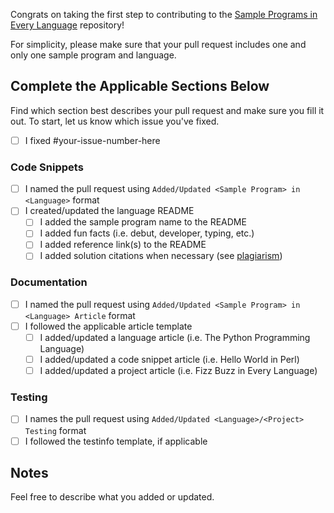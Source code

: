 Congrats on taking the first step to contributing to the [Sample Programs in Every Language][1] repository!

For simplicity, please make sure that your pull request includes one and only one sample program and language.

## Complete the Applicable Sections Below

Find which section best describes your pull request and make sure you fill
it out. To start, let us know which issue you've fixed.

- [ ] I fixed #your-issue-number-here

### Code Snippets

- [ ] I named the pull request using `Added/Updated <Sample Program> in <Language>` format
- [ ] I created/updated the language README
  - [ ] I added the sample program name to the README
  - [ ] I added fun facts (i.e. debut, developer, typing, etc.)
  - [ ] I added reference link(s) to the README
  - [ ] I added solution citations when necessary (see [plagiarism][2])

### Documentation

  - [ ] I named the pull request using `Added/Updated <Sample Program> in <Language> Article` format
  - [ ] I followed the applicable article template
    - [ ] I added/updated a language article (i.e. The Python Programming Language)
    - [ ] I added/updated a code snippet article (i.e. Hello World in Perl)
    - [ ] I added/updated a project article (i.e. Fizz Buzz in Every Language)

### Testing

- [ ] I names the pull request using `Added/Updated <Language>/<Project> Testing` format
- [ ] I followed the testinfo template, if applicable

## Notes

Feel free to describe what you added or updated.

[1]: https://therenegadecoder.com/code/sample-programs-in-every-language/
[2]: https://github.com/TheRenegadeCoder/sample-programs/blob/master/CONTRIBUTING.md#plagiarism
